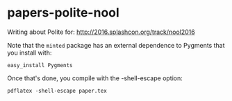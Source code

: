 # papers-polite-nool

Writing about Polite for: http://2016.splashcon.org/track/nool2016

Note that the `minted` package has an external dependence to Pygments that you install with: 

    easy_install Pygments
    
Once that's done, you compile with the -shell-escape option: 

    pdflatex -shell-escape paper.tex 

